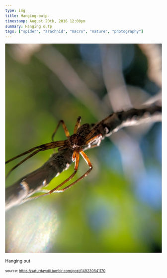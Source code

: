```yaml
---
type: img
title: Hanging-outp-
timestamp: August 20th, 2016 12:00pm
summary: Hanging outp 
tags: ["spider", "arachnid", "macro", "nature", "photography"]
---
```

<img src="../media/149230541170.jpg"/>
                                                                                          
Hanging out
 
                                    
                
                
                
                
                                
<small>source: https://saturdayxiii.tumblr.com/post/149230541170</small>